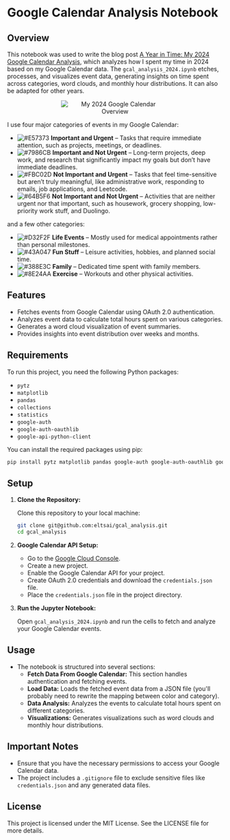# Google Calendar Analysis Notebook

## Overview

This notebook was used to write the blog post [A Year in Time: My 2024 Google Calendar Analysis](https://eltsai.github.io/posts/2025/03/gcal-analysis/), which analyzes how I spent my time in 2024 based on my Google Calendar data. The `gcal_analysis_2024.ipynb` etches, processes, and visualizes event data, generating insights on time spent across categories, word clouds, and monthly hour distributions. It can also be adapted for other years.

<p align="center">
  <img src="/images/gcal_analysis/2024_gcal_overview.png" 
       style="max-width: 50%; 
              width: auto; 
              height: auto; 
              display: block; 
              margin: 0 auto;"
       alt="My 2024 Google Calendar Overview">
</p>

I use four major categories of events in my Google Calendar:

- ![#E57373](https://via.placeholder.com/15/E57373/000000?text=+) **Important and Urgent** – Tasks that require immediate attention, such as projects, meetings, or deadlines.
- ![#7986CB](https://via.placeholder.com/15/7986CB/000000?text=+) **Important and Not Urgent** – Long-term projects, deep work, and research that significantly impact my goals but don’t have immediate deadlines.
- ![#FBC02D](https://via.placeholder.com/15/FBC02D/000000?text=+) **Not Important and Urgent** – Tasks that feel time-sensitive but aren’t truly meaningful, like administrative work, responding to emails, job applications, and Leetcode.
- ![#64B5F6](https://via.placeholder.com/15/64B5F6/000000?text=+) **Not Important and Not Urgent** – Activities that are neither urgent nor that important, such as housework, grocery shopping, low-priority work stuff, and Duolingo.

and a few other categories:

- ![#D32F2F](https://via.placeholder.com/15/D32F2F/000000?text=+) **Life Events** – Mostly used for medical appointments rather than personal milestones.
- ![#43A047](https://via.placeholder.com/15/43A047/000000?text=+) **Fun Stuff** – Leisure activities, hobbies, and planned social time.
- ![#388E3C](https://via.placeholder.com/15/388E3C/000000?text=+) **Family** – Dedicated time spent with family members.
- ![#8E24AA](https://via.placeholder.com/15/8E24AA/000000?text=+) **Exercise** – Workouts and other physical activities.

 

## Features

- Fetches events from Google Calendar using OAuth 2.0 authentication.
- Analyzes event data to calculate total hours spent on various categories.
- Generates a word cloud visualization of event summaries.
- Provides insights into event distribution over weeks and months.

## Requirements

To run this project, you need the following Python packages:

- `pytz`
- `matplotlib`
- `pandas`
- `collections`
- `statistics`
- `google-auth`
- `google-auth-oauthlib`
- `google-api-python-client`

You can install the required packages using pip:

```bash
pip install pytz matplotlib pandas google-auth google-auth-oauthlib google-api-python-client
```

## Setup

1. **Clone the Repository:**

   Clone this repository to your local machine:

   ```bash
   git clone git@github.com:eltsai/gcal_analysis.git
   cd gcal_analysis
   ```

2. **Google Calendar API Setup:**

   - Go to the [Google Cloud Console](https://console.cloud.google.com/).
   - Create a new project.
   - Enable the Google Calendar API for your project.
   - Create OAuth 2.0 credentials and download the `credentials.json` file.
   - Place the `credentials.json` file in the project directory.

3. **Run the Jupyter Notebook:**

   Open `gcal_analysis_2024.ipynb` and run the cells to fetch and analyze your Google Calendar events.

## Usage

- The notebook is structured into several sections:
  - **Fetch Data From Google Calendar:** This section handles authentication and fetching events.
  - **Load Data:** Loads the fetched event data from a JSON file (you'll probably need to rewrite the mapping between color and category).
  - **Data Analysis:** Analyzes the events to calculate total hours spent on different categories.
  - **Visualizations:** Generates visualizations such as word clouds and monthly hour distributions.

## Important Notes

- Ensure that you have the necessary permissions to access your Google Calendar data.
- The project includes a `.gitignore` file to exclude sensitive files like `credentials.json` and any generated data files.

## License

This project is licensed under the MIT License. See the LICENSE file for more details.